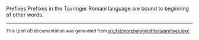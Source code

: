 Prefixes
Prefixes in the Tavringer Romani language are bound to beginning of other words.

* * *

<small>This (part of) documentation was generated from [src/fst/morphology/affixes/prefixes.lexc](https://github.com/giellalt/lang-rmu-x-testing/blob/main/src/fst/morphology/affixes/prefixes.lexc)</small>
